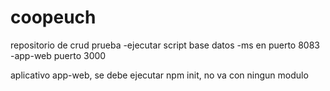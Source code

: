 # coopeuch
repositorio de crud prueba
-ejecutar script base datos
-ms en puerto 8083
-app-web puerto 3000

aplicativo app-web, se debe ejecutar npm init, no va con ningun modulo
